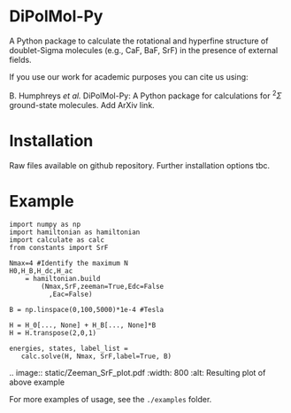 # DiPolMol-Py
A Python package to calculate the rotational and hyperfine structure of doublet-Sigma molecules (e.g., CaF, BaF, SrF) in the presence of external fields.

If you use our work for academic purposes you can cite us using:

B. Humphreys _et al._ DiPolMol-Py: A Python package for calculations for $^{2}{\Sigma}$ ground-state molecules. Add ArXiv link.

# Installation
Raw files available on github repository. Further installation options tbc.

# Example

	import numpy as np
	import hamiltonian as hamiltonian
	import calculate as calc
	from constants import SrF
	
	Nmax=4 #Identify the maximum N 
	H0,H_B,H_dc,H_ac 
		= hamiltonian.build
			(Nmax,SrF,zeeman=True,Edc=False
              ,Eac=False) 

	B = np.linspace(0,100,5000)*1e-4 #Tesla
	
	H = H_0[..., None] + H_B[..., None]*B
	H = H.transpose(2,0,1)
	
	energies, states, label_list = 
       calc.solve(H, Nmax, SrF,label=True, B)

.. image:: static/Zeeman_SrF_plot.pdf
  :width: 800
  :alt: Resulting plot of above example

For more examples of usage, see the ``./examples`` folder.
